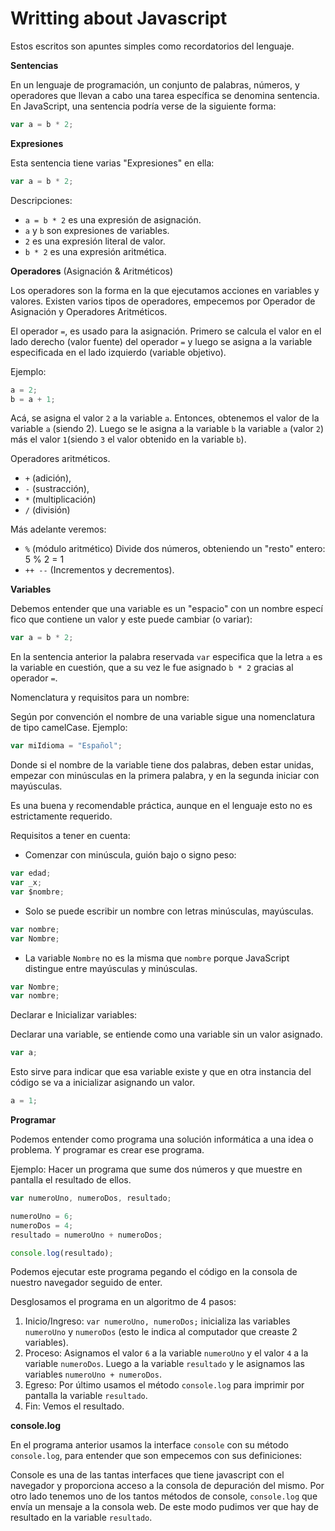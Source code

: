 # Writting about Javascript

Estos escritos son apuntes simples como recordatorios del lenguaje. 

**Sentencias**

En un lenguaje de programación, un conjunto de palabras, números, y operadores que llevan a cabo una tarea específica se denomina sentencia. En JavaScript, una sentencia podría verse de la siguiente forma:

```javascript
var a = b * 2;
```

**Expresiones**

Esta sentencia tiene varias "Expresiones" en ella:

```jsx
var a = b * 2;
```

Descripciones:

-  `a = b * 2` es una expresión de asignación.
-  `a` y `b` son expresiones de variables.
-  `2` es una expresión literal de valor.
-  `b * 2` es una expresión aritmética.

**Operadores** (Asignación & Aritméticos)

Los operadores son la forma en la que ejecutamos acciones en variables y valores.
Existen varios tipos de operadores, empecemos por Operador de Asignación y Operadores Aritméticos. 

El operador `=`, es usado para la asignación. Primero se calcula el valor en el lado derecho (valor fuente) del operador `=` y luego se asigna a la variable especificada en el lado izquierdo (variable objetivo).

Ejemplo: 

```jsx
a = 2;
b = a + 1;
```

Acá, se asigna el valor `2` a la variable `a`. Entonces, obtenemos el valor de la variable `a` (siendo 2).
Luego se le asigna a la variable `b` la variable `a` (valor `2`) más el valor `1`(siendo `3` el valor obtenido en la variable `b`).

Operadores aritméticos.

- `+` (adición), 
- `-` (sustracción), 
- `*` (multiplicación)
- `/` (división)

Más adelante veremos:
- `%` (módulo aritmético) Divide dos números, obteniendo un "resto" entero: 5 % 2 = 1
- `++ --` (Incrementos y decrementos).

**Variables**

Debemos entender que una variable es un "espacio" con un nombre especí	fico que contiene un valor y este puede cambiar (o variar):

```jsx
var a = b * 2;
```

En la sentencia anterior la palabra reservada `var` especifica que la letra `a` es la variable en cuestión, que a su vez le fue asignado `b * 2` gracias al operador `=`.

Nomenclatura y requisitos para un nombre:

Según por convención el nombre de una variable sigue una nomenclatura de tipo camelCase. Ejemplo:

```jsx
var miIdioma = "Español";
```

Donde si el nombre de la variable tiene dos palabras, deben estar unidas, empezar con minúsculas en la primera palabra, y en la segunda iniciar con mayúsculas.

Es una buena y recomendable práctica, aunque en el lenguaje esto no es estrictamente requerido.

Requisitos a tener en cuenta:

- Comenzar con minúscula, guión bajo o signo peso:

```jsx
var edad;
var _x;
var $nombre;
```

- Solo se puede escribir un nombre con letras minúsculas, mayúsculas.

```jsx
var nombre;
var Nombre;
```

- La variable `Nombre` no es la misma que `nombre` porque JavaScript distingue entre mayúsculas y minúsculas.

```jsx
var Nombre;
var nombre;
```

Declarar e Inicializar variables:

Declarar una variable, se entiende como una variable sin un valor asignado. 

```jsx
var a;
```

Esto sirve para indicar que esa variable existe y que en otra instancia del código se va a inicializar asignando un valor.

```jsx
a = 1;
```

**Programar**

Podemos entender como programa una solución informática a una idea o problema. Y programar es crear ese programa.

Ejemplo: Hacer un programa que sume dos números y que muestre en pantalla el resultado de ellos.

```jsx
var numeroUno, numeroDos, resultado;

numeroUno = 6;
numeroDos = 4;
resultado = numeroUno + numeroDos;

console.log(resultado);
```

Podemos ejecutar este programa pegando el código en la consola de nuestro navegador seguido de enter.

Desglosamos el programa en un algoritmo de 4 pasos:

1. Inicio/Ingreso: `var numeroUno, numeroDos;` inicializa las variables `numeroUno` y `numeroDos` (esto le indica al computador que creaste 2 variables).
2. Proceso: Asignamos el valor `6` a la variable `numeroUno` y el valor `4` a la variable `numeroDos`. Luego a la variable `resultado` y le asignamos las variables `numeroUno + numeroDos`.
3. Egreso: Por último usamos el método `console.log` para imprimir por pantalla la variable `resultado`.
4. Fin: Vemos el resultado.

**console.log**	

En el programa anterior usamos la interface `console` con su método `console.log`, para entender que son empecemos con sus definiciones:

Console es una de las tantas interfaces que tiene javascript con el navegador y proporciona acceso a la consola de depuración del mismo. Por otro lado tenemos uno de los tantos métodos de console, `console.log` que envía un mensaje a la consola web. De este modo pudimos ver que hay de resultado en la variable `resultado`.

